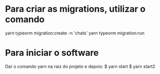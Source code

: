 # Para criar as migrations, utilizar o comando
yarn typeorm migration:create -n 'chats'
yarn typeorm migration:run

# Para iniciar o software
Dar o comando yarn na raiz do projeto e depois:
  $ yarn start
  $ yarn start2
